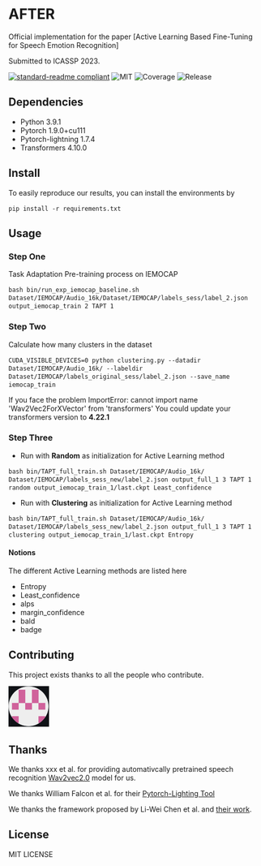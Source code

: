 # AFTER
Official implementation for the paper [Active Learning Based Fine-Tuning for Speech Emotion Recognition]

Submitted to ICASSP 2023.

[![standard-readme compliant](https://img.shields.io/badge/readme%20style-standard-brightgreen.svg?style=flat-square)](https://github.com/RichardLitt/standard-readme)
![MIT](https://img.shields.io/badge/license-MIT-yellowgreen)
![Coverage](https://img.shields.io/badge/coverage-100%25-orange)
![Release](https://img.shields.io/badge/release%20date-Oct%202022-blue)


## Dependencies
 - Python 3.9.1
 - Pytorch 1.9.0+cu111
 - Pytorch-lightning 1.7.4 
 - Transformers 4.10.0


## Install
To easily reproduce our results, you can install the environments by
```
pip install -r requirements.txt
```

## Usage

### Step One

Task Adaptation Pre-training process on IEMOCAP

```
bash bin/run_exp_iemocap_baseline.sh Dataset/IEMOCAP/Audio_16k/Dataset/IEMOCAP/labels_sess/label_2.json output_iemocap_train 2 TAPT 1
```

### Step Two

Calculate how many clusters in the dataset

```
CUDA_VISIBLE_DEVICES=0 python clustering.py --datadir Dataset/IEMOCAP/Audio_16k/ --labeldir Dataset/IEMOCAP/labels_original_sess/label_2.json --save_name iemocap_train
```

If you face the problem ImportError: cannot import name 'Wav2Vec2ForXVector' from 'transformers'
You could update your transformers version to **4.22.1**


### Step Three


* Run with **Random** as initialization for Active Learning method
```
bash bin/TAPT_full_train.sh Dataset/IEMOCAP/Audio_16k/ Dataset/IEMOCAP/labels_sess_new/label_2.json output_full_1 3 TAPT 1 random output_iemocap_train_1/last.ckpt Least_confidence
```

* Run with **Clustering** as initialization for Active Learning method
```
bash bin/TAPT_full_train.sh Dataset/IEMOCAP/Audio_16k/ Dataset/IEMOCAP/labels_sess_new/label_2.json output_full_1 3 TAPT 1 clustering output_iemocap_train_1/last.ckpt Entropy
```

#### Notions

The different Active Learning methods are listed here
<ul>
<li>Entropy</li>
<li>Least_confidence</li>
<li>alps</li>
<li>margin_confidence</li>
<li>bald</li>
<li>badge</li>
</ul>


## Contributing
This project exists thanks to all the people who contribute.

<a href="https://github.com/wykstc"> <img src="pics/profile/wang.png"  width="80" >  </a>

## Thanks
We thanks xxx et al. for providing automativcally pretrained speech recognition [Wav2vec2.0](https://huggingface.co/docs/transformers/model_doc/wav2vec2) model for us.

We thanks William Falcon et al. for their [Pytorch-Lighting Tool](https://www.pytorchlightning.ai/team)

We thanks the framework proposed by Li-Wei Chen et al. and [their work](https://arxiv.org/pdf/2110.06309.pdf).

## License

MIT LICENSE
